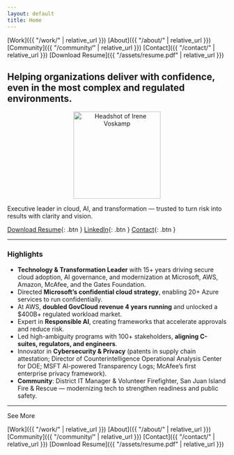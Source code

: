 ```yaml
---
layout: default
title: Home
---
```


[Work]({{ "/work/" | relative_url }})
[About]({{ "/about/" | relative_url }})
[Community]({{ "/community/" | relative_url }})
[Contact]({{ "/contact/" | relative_url }})
[Download Resume]({{ "/assets/resume.pdf" | relative_url }})

## Helping organizations deliver with confidence, even in the most complex and regulated environments.
<p align="center">
  <img src="{{ "/assets/profile.jpg" | relative_url }}" alt="Headshot of Irene Voskamp" width="200">
</p>

Executive leader in cloud, AI, and transformation — trusted to turn risk into results with clarity and vision.

[Download Resume](assets/resume.pdf){: .btn } [LinkedIn](https://www.linkedin.com/in/irenevoskamp){: .btn } [Contact](/contact/){: .btn }

---

### Highlights
- **Technology & Transformation Leader** with 15+ years driving secure cloud adoption, AI governance, and modernization at Microsoft, AWS, Amazon, McAfee, and the Gates Foundation.
- Directed **Microsoft’s confidential cloud strategy**, enabling 20+ Azure services to run confidentially.
- At AWS, **doubled GovCloud revenue 4 years running** and unlocked a $400B+ regulated workload market.
- Expert in **Responsible AI**, creating frameworks that accelerate approvals and reduce risk.
- Led high-ambiguity programs with 100+ stakeholders, **aligning C-suites, regulators, and engineers**.
- Innovator in **Cybersecurity & Privacy** (patents in supply chain attestation; Director of Counterintelligence Operational Analysis Center for DOE; MSFT AI-powered Transparency Logs; McAfee’s first enterprise privacy framework).
- **Community**: District IT Manager & Volunteer Firefighter, San Juan Island Fire & Rescue — modernizing tech to strengthen readiness and public safety.

---
See More

[Work]({{ "/work/" | relative_url }})
[About]({{ "/about/" | relative_url }})
[Community]({{ "/community/" | relative_url }})
[Contact]({{ "/contact/" | relative_url }})
[Download Resume]({{ "/assets/resume.pdf" | relative_url }})
